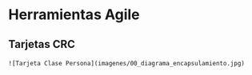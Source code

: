 # Herramientas Agile

## Tarjetas CRC

    ![Tarjeta Clase Persona](imagenes/00_diagrama_encapsulamiento.jpg)
